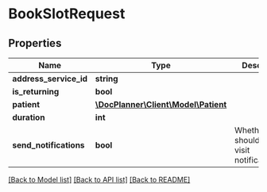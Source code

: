 # BookSlotRequest

## Properties
Name | Type | Description | Notes
------------ | ------------- | ------------- | -------------
**address_service_id** | **string** |  | 
**is_returning** | **bool** |  | 
**patient** | [**\DocPlanner\Client\Model\Patient**](Patient.md) |  | 
**duration** | **int** |  | 
**send_notifications** | **bool** | Whether we should send visit notificatications | [optional] [default to true]

[[Back to Model list]](../../README.md#documentation-for-models) [[Back to API list]](../../README.md#documentation-for-api-endpoints) [[Back to README]](../../README.md)


